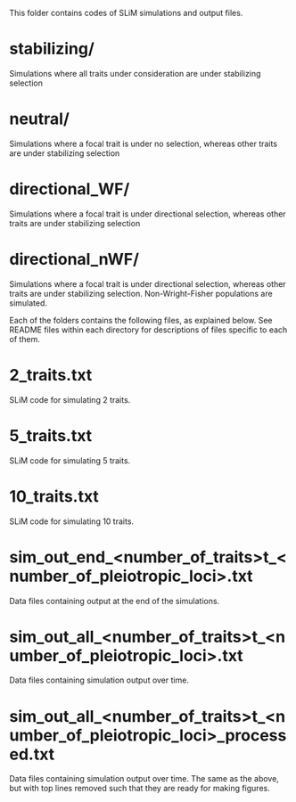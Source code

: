 This folder contains codes of SLiM simulations and output files.

# stabilizing/
Simulations where all traits under consideration are under stabilizing selection

# neutral/
Simulations where a focal trait is under no selection, whereas other traits are under stabilizing selection

# directional_WF/
Simulations where a focal trait is under directional selection, whereas other traits are under stabilizing selection

# directional_nWF/
Simulations where a focal trait is under directional selection, whereas other traits are under stabilizing selection. Non-Wright-Fisher populations are simulated.

Each of the folders contains the following files, as explained below. See README files within each directory for descriptions of files specific to each of them.

# 2_traits.txt
SLiM code for simulating 2 traits. 

# 5_traits.txt
SLiM code for simulating 5 traits.

# 10_traits.txt
SLiM code for simulating 10 traits.

# sim_out_end_<number_of_traits>t_<number_of_pleiotropic_loci>.txt
Data files containing output at the end of the simulations.

# sim_out_all_<number_of_traits>t_<number_of_pleiotropic_loci>.txt
Data files containing simulation output over time.

# sim_out_all_<number_of_traits>t_<number_of_pleiotropic_loci>_processed.txt
Data files containing simulation output over time. The same as the above, but with top lines removed such that they are ready for making figures.



